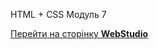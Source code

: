 HTML + CSS Модуль 7

<a href="https://alexgoit.github.io/goit-markup-hw-07/">Перейти на сторінку <b>WebStudio</b></a>
